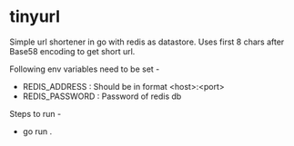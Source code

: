 # tinyurl

Simple url shortener in go with redis as datastore. Uses first 8 chars after Base58 encoding to get short url.

Following env variables need to be set -
  - REDIS_ADDRESS : Should be in format \<host\>:\<port\>
  - REDIS_PASSWORD : Password of redis db

Steps to run -
  - go run .
